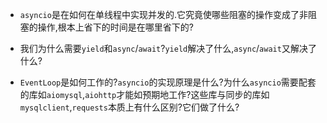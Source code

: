 *  `asyncio`是在如何在单线程中实现并发的.它究竟使哪些阻塞的操作变成了非阻塞的操作,根本上省下的时间是在哪里省下的?

* 我们为什么需要`yield`和`async`/`await`?`yield`解决了什么,`async`/`await`又解决了什么?

* `EventLoop`是如何工作的?`asyncio`的实现原理是什么?为什么`asyncio`需要配套的库如`aiomysql`,`aiohttp`才能如预期地工作?这些库与同步的库如`mysqlclient`,`requests`本质上有什么区别?它们做了什么?